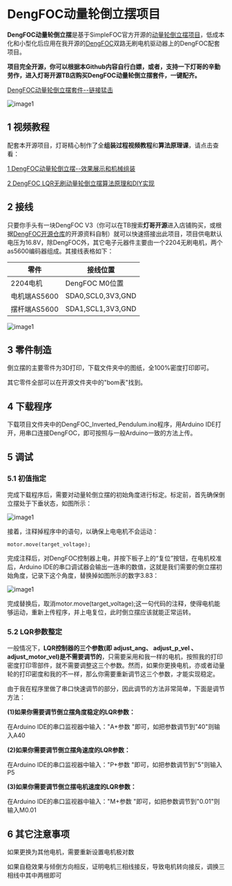 # DengFOC动量轮倒立摆项目
**DengFOC动量轮倒立摆**是基于SimpleFOC官方开源的[动量轮倒立摆项目](https://github.com/simplefoc/Arduino-FOC-reaction-wheel-inverted-pendulum)，低成本化和小型化后应用在我开源的[DengFOC](https://github.com/ToanTech/Deng-s-foc-controller)双路无刷电机驱动器上的DengFOC配套项目。

**项目完全开源，你可以根据本Github内容自行白嫖，或者，支持一下灯哥的辛勤劳作，进入灯哥开源TB店购买DengFOC动量轮倒立摆套件，一键配齐。**

[DengFOC动量轮倒立摆套件--链接猛击](https://m.tb.cn/h.fmqh3g3?tk=4y0R2f0qtv4)

![image1](pic/IP_main.gif)

## 1 视频教程

配套本开源项目，灯哥精心制作了全**组装过程视频教程**和**算法原理课**，请点击查看：

[1 DengFOC动量轮倒立摆--效果展示和机械组装](https://www.bilibili.com/video/BV1SU4y1Z72W/)

[2 DengFOC LQR无刷动量轮倒立摆算法原理和DIY实现](https://www.bilibili.com/video/BV1JL4y177Z5/)

## 2 接线

只要你手头有一块DengFOC V3（你可以在TB搜索**灯哥开源**进入店铺购买，或根据[DengFOC开源仓库](https://github.com/ToanTech/Deng-s-foc-controller)的开源资料自制）就可以快速搭接出此项目，项目供电默认电压为16.8V，除DengFOC外，其它电子元器件主要由一个2204无刷电机，两个as5600编码器组成。其接线表格如下：

| 零件         | 接线位置          |
| ------------ | ----------------- |
| 2204电机     | DengFOC M0位置    |
| 电机端AS5600 | SDA0,SCL0,3V3,GND |
| 摆杆端AS5600 | SDA1,SCL1,3V3,GND |

![image1](pic/IP_Wire.jpg)

## 3 零件制造

倒立摆的主要零件为3D打印，下载文件夹中的图纸，全100%密度打印即可。

其它零件全部可以在开源文件夹中的"bom表"找到。

## 4 下载程序

下载项目文件夹中的DengFOC_Inverted_Pendulum.ino程序，用Arduino IDE打开，用串口连接DengFOC，即可按照与一般Arduino一致的方法上传。

## 5 调试

### 5.1 初值指定

完成下载程序后，需要对动量轮倒立摆的初始角度进行标定。标定前，首先确保倒立摆处于下垂状态，如图所示：

![image1](pic/IP_cal.jpg)

接着，注释掉程序中的语句，以确保上电电机不会运动：

`motor.move(target_voltage);`

完成注释后，对DengFOC控制器上电，并按下板子上的“复位”按钮，在电机校准后，Arduino IDE的串口调试器会输出一连串的数值，这就是我们需要的倒立摆初始角度，记录下这个角度，替换掉如图所示的数字3.83：

![image1](pic/prog_1.jpg)

完成替换后，取消motor.move(target_voltage);这一句代码的注释，使得电机能够运动，重新上传程序，并上电复位，此时倒立摆应该就能正常运转。

### 5.2 LQR参数整定

一般情况下，**LQR控制器的三个参数(即 adjust_ang、 adjust_p_vel 、 adjust_motor_vel)是不需要调节的**，只需要采用和我一样的电机，按照我的打印密度打印零部件，就不需要调整这三个参数。然而，如果你更换电机，亦或者动量轮的打印密度和我的不一样，那么你需要重新调节这三个参数，才能实现稳定。

由于我在程序里做了串口快速调节的部分，因此调节的方法非常简单，下面是调节方法：

**(1)如果你需要调节倒立摆角度稳定的LQR参数：**

在Arduino IDE的串口监视器中输入："A+参数 "即可，如把参数调节到"40"则输入A40

**(2)如果你需要调节倒立摆角速度的LQR参数：**

在Arduino IDE的串口监视器中输入："P+参数 "即可，如把参数调节到"5"则输入P5

**(3)如果你需要调节倒立摆电机速度的LQR参数：**

在Arduino IDE的串口监视器中输入："M+参数 "即可，如把参数调节到"0.01"则输入M0.01

## 6 其它注意事项

如果更换为其他电机，需要重新设置电机极对数

如果自稳效果与倾倒方向相反，证明电机三相线接反，导致电机转向接反，调换三相线中其中两根即可